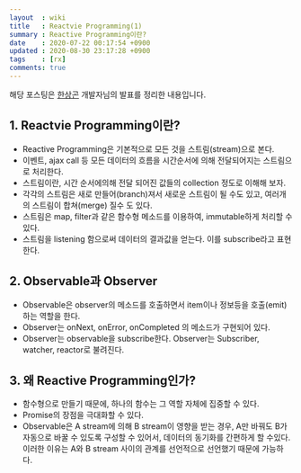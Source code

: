 ```yaml
---
layout  : wiki
title   : Reactvie Programming(1)
summary : Reactive Programming이란?
date    : 2020-07-22 00:17:54 +0900
updated : 2020-08-30 23:17:28 +0900
tags    : [rx]
comments: true
---
```


해당 포스팅은 [한상곤](https://www.sangkon.com/) 개발자님의 발표를 정리한 내용입니다.

## 1. Reactvie Programming이란?
* Reactive Programming은 기본적으로 모든 것을 스트림(stream)으로 본다.
* 이벤트, ajax call 등 모든 데이터의 흐름을 시간순서에 의해 전달되어지는 스트림으로 처리한다.
* 스트림이란, 시간 순서에의해 전달 되어진 값들의 collection 정도로 이해해 보자.
* 각각의 스트림은 새로 만들어(branch)져서 새로운 스트림이 될 수도 있고, 여러개의 스트림이 합쳐(merge) 질수 도 있다.
* 스트림은 map, filter과 같은 함수형 메소드를 이용하여, immutable하게 처리할 수 있다.
* 스트림을 listening 함으로써 데이터의 결과값을 얻는다. 이를 subscribe라고 표현한다.

## 2. Observable과 Observer

* Observable은 observer의 메소드를 호출하면서 item이나 정보등을 호출(emit)하는 역할을 한다.
* Observer는 onNext, onError, onCompleted 의 메소드가 구현되어 있다.
* Observer는 observable을 subscribe한다. Observer는 Subscriber, watcher, reactor로 불려진다.

## 3. 왜 Reactive Programming인가?

* 함수형으로 만들기 때문에, 하나의 함수는 그 역할 자체에 집중할 수 있다.
* Promise의 장점을 극대화할 수 있다.
* Observable은 A stream에 의해 B stream이 영향을 받는 경우, A만 바꿔도 B가 자동으로 바꿀 수 있도록 구성할 수 있어서, 데이터의 동기화를 간편하게 할 수있다. 이러한 이유는 A와 B stream 사이의 관계를 선언적으로 선언했기 때문에 가능하다.
